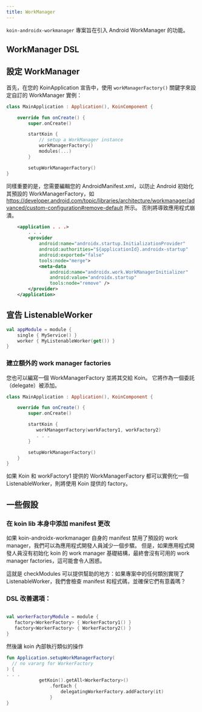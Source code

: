 ```yaml
---
title: WorkManager
---
```

`koin-androidx-workmanager` 專案旨在引入 Android WorkManager 的功能。

## WorkManager DSL

## 設定 WorkManager

首先，在您的 KoinApplication 宣告中，使用 `workManagerFactory()` 關鍵字來設定自訂的 WorkManager 實例：

```kotlin
class MainApplication : Application(), KoinComponent {

    override fun onCreate() {
        super.onCreate()

        startKoin {
            // setup a WorkManager instance
            workManagerFactory()
            modules(...)
        }

        setupWorkManagerFactory()
}
```

同樣重要的是，您需要編輯您的 AndroidManifest.xml，以防止 Android 初始化其預設的 WorkManagerFactory，如 https://developer.android.com/topic/libraries/architecture/workmanager/advanced/custom-configuration#remove-default 所示。 否則將導致應用程式崩潰。

```xml
    <application . . .>
        . . .
        <provider
            android:name="androidx.startup.InitializationProvider"
            android:authorities="${applicationId}.androidx-startup"
            android:exported="false"
            tools:node="merge">
            <meta-data
                android:name="androidx.work.WorkManagerInitializer"
                android:value="androidx.startup"
                tools:node="remove" />
        </provider>
    </application>
```

## 宣告 ListenableWorker

```kotlin
val appModule = module {
    single { MyService() }
    worker { MyListenableWorker(get()) }
}
```

### 建立額外的 work manager factories

您也可以編寫一個 WorkManagerFactory 並將其交給 Koin。 它將作為一個委託（delegate）被添加。

```kotlin
class MainApplication : Application(), KoinComponent {

    override fun onCreate() {
        super.onCreate()

        startKoin {
           workManagerFactory(workFactory1, workFactory2)
           . . .
        }

        setupWorkManagerFactory()
    }
}

```

如果 Koin 和 workFactory1 提供的 WorkManagerFactory 都可以實例化一個 ListenableWorker，則將使用 Koin 提供的 factory。

## 一些假設

### 在 koin lib 本身中添加 manifest 更改
如果 koin-androidx-workmanager 自身的 manifest 禁用了預設的 work manager，我們可以為應用程式開發人員減少一個步驟。 但是，如果應用程式開發人員沒有初始化 koin 的 work manager 基礎結構，最終會沒有可用的 work manager factories，這可能會令人困惑。

這就是 checkModules 可以提供幫助的地方：如果專案中的任何類別實現了 ListenableWorker，我們會檢查 manifest 和程式碼，並確保它們有意義嗎？

### DSL 改善選項：
```kotlin

val workerFactoryModule = module {
   factory<WorkerFactory> { WorkerFactory1() }
   factory<WorkerFactory> { WorkerFactory2() }
}
```

然後讓 koin 內部執行類似的操作

```kotlin
fun Application.setupWorkManagerFactory(
  // no vararg for WorkerFactory
) {
. . .
            getKoin().getAll<WorkerFactory>()
                .forEach {
                    delegatingWorkerFactory.addFactory(it)
                }
}
```